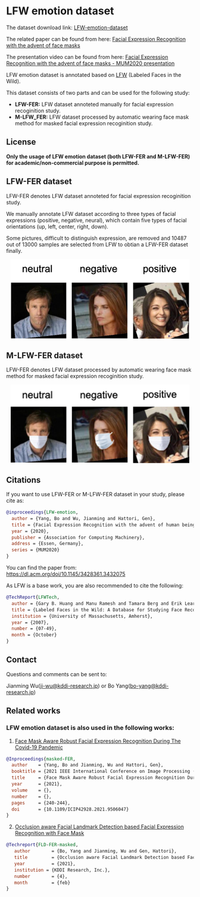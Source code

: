 # LFW emotion dataset

The dataset download link: [LFW-emotion-dataset](https://drive.google.com/file/d/1vM3qHpZ6PcrU9UGwEbnAYl-gmh-rOw2r/view?usp=sharing)

The related paper can be found from here: [Facial Expression Recognition with the advent of face masks](https://www.researchgate.net/publication/346519054_Facial_Expression_Recognition_with_the_advent_of_face_masks)

The presentation video can be found from here: [Facial Expression Recognition with the advent of face masks - MUM2020 presentation](https://www.youtube.com/watch?v=sWHEfynf5jA)

LFW emotion dataset is annotated based on [LFW](http://vis-www.cs.umass.edu/lfw/) (Labeled Faces in the Wild).

This dataset consists of two parts and can be used for the following study:

* **LFW-FER:**  LFW dataset annoteted manually for facial expression recoginition study.
* **M-LFW_FER:**  LFW dataset processed by automatic wearing face mask method for masked facial expression recoginition study.


## License
**Only the usage of LFW emotion dataset (both LFW-FER and M-LFW-FER) for academic/non-commercial purpose is permitted.**


## LFW-FER dataset

LFW-FER denotes LFW dataset annoteted for facial expression recoginition study.

We manually annotate LFW dataset according to three types of facial expressions (positive, negative, neural), which contain five types of facial orientations (up, left, center, right, down).

Some pictures, difficult to distinguish expression, are removed and 10487 out of 13000 samples are selected from LFW to obtian a LFW-FER dataset finally.

<div align="center"><img src="./LFW-FER-sample.png" width="480px"></div>


## M-LFW-FER dataset

LFW-FER denotes LFW dataset processed by automatic wearing face mask method for masked facial expression recoginition study.

<div align="center"><img src="./M-LFW-FER-sample.png" width="480px"></div>


## Citations

If you want to use LFW-FER or M-LFW-FER dataset in your study, please cite as:

```BibTeX
@inproceedings{LFW-emotion,
  author = {Yang, Bo and Wu, Jianming and Hattori, Gen},
  title = {Facial Expression Recognition with the advent of human beings all behind face masks},
  year = {2020},
  publisher = {Association for Computing Machinery},
  address = {Essen, Germany},
  series = {MUM2020}
}
```
You can find the paper from: https://dl.acm.org/doi/10.1145/3428361.3432075

As LFW is a base work, you are also recommended to cite the following:


```BibTeX
@TechReport{LFWTech,
  author = {Gary B. Huang and Manu Ramesh and Tamara Berg and Erik Learned-Miller},
  title = {Labeled Faces in the Wild: A Database for Studying Face Recognition in Unconstrained Environments},
  institution = {University of Massachusetts, Amherst},
  year = {2007},
  number = {07-49},
  month = {October}
}
```

## Contact

Questions and comments can be sent to:

Jianming Wu(ji-wu@kddi-research.jp) or Bo Yang(bo-yang@kddi-research.jp)

## Related works

### LFW emotion dataset is also used in the following works:

1. [Face Mask Aware Robust Facial Expression Recognition During The Covid-19 Pandemic](https://www.researchgate.net/publication/353234909_Face_Mask_aware_Robust_Facial_Expression_Recognition_during_the_COVID-19_Pandemic)

```BibTeX
@Inproceedings{masked-FER,
  author    = {Yang, Bo and Jianming, Wu and Hattori, Gen},
  booktitle = {2021 IEEE International Conference on Image Processing (ICIP)}, 
  title     = {Face Mask Aware Robust Facial Expression Recognition During The Covid-19 Pandemic}, 
  year      = {2021},
  volume    = {},
  number    = {},
  pages     = {240-244},
  doi       = {10.1109/ICIP42928.2021.9506047}
}
```

2. [Occlusion aware Facial Landmark Detection based Facial Expression Recognition with Face Mask](https://www.researchgate.net/publication/349549226_Occlusion_aware_Facial_Landmark_Detection_based_Facial_Expression_Recognition_with_Face_Mask)

```BibTeX
@Techreport{FLD-FER-masked,
   author	     = {Bo, Yang and Jianming, Wu and Gen, Hattori},
   title	     = {Occlusion aware Facial Landmark Detection based Facial Expression Recognition with Face Mask},
   year 	     = {2021},
   institution = {KDDI Research, Inc.},
   number	     = {4},
   month	     = {feb}
}
```
